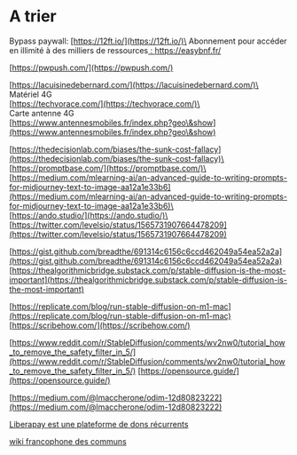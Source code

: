 # A trier



Bypass paywall: [https://12ft.io/](https://12ft.io/)\
Abonnement pour accéder en illimité à des milliers de ressources[ :  https://easybnf.fr/ ](https://easybnf.fr/)



[https://pwpush.com/](https://pwpush.com/)

[https://lacuisinedebernard.com/](https://lacuisinedebernard.com/)\
\
Matériel 4G\
[https://techvorace.com/](https://techvorace.com/)\
\
Carte antenne 4G\
[https://www.antennesmobiles.fr/index.php?geo\&show](https://www.antennesmobiles.fr/index.php?geo\&show)

[https://thedecisionlab.com/biases/the-sunk-cost-fallacy](https://thedecisionlab.com/biases/the-sunk-cost-fallacy)\
\
[https://promptbase.com/](https://promptbase.com/)\
\
[https://medium.com/mlearning-ai/an-advanced-guide-to-writing-prompts-for-midjourney-text-to-image-aa12a1e33b6](https://medium.com/mlearning-ai/an-advanced-guide-to-writing-prompts-for-midjourney-text-to-image-aa12a1e33b6)\
\
[https://ando.studio/](https://ando.studio/)\
\
[https://twitter.com/levelsio/status/1565731907664478209](https://twitter.com/levelsio/status/1565731907664478209)

[https://gist.github.com/breadthe/691314c6156c6ccd462049a54ea52a2a](https://gist.github.com/breadthe/691314c6156c6ccd462049a54ea52a2a)
[https://thealgorithmicbridge.substack.com/p/stable-diffusion-is-the-most-important](https://thealgorithmicbridge.substack.com/p/stable-diffusion-is-the-most-important)

[https://replicate.com/blog/run-stable-diffusion-on-m1-mac](https://replicate.com/blog/run-stable-diffusion-on-m1-mac)
[https://scribehow.com/](https://scribehow.com/)

[https://www.reddit.com/r/StableDiffusion/comments/wv2nw0/tutorial_how_to_remove_the_safety_filter_in_5/](https://www.reddit.com/r/StableDiffusion/comments/wv2nw0/tutorial_how_to_remove_the_safety_filter_in_5/)
[https://opensource.guide/](https://opensource.guide/)

[https://medium.com/@lmaccherone/odim-12d80823222](https://medium.com/@lmaccherone/odim-12d80823222)

[Liberapay est une plateforme de dons récurrents](https://liberapay.com/)

[wiki francophone des communs](https://wiki.lescommuns.org/wiki/Accueil)
